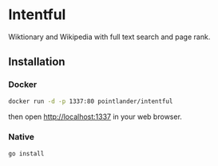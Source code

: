 # Intentful
Wiktionary and Wikipedia with full text search and page rank.

## Installation

### Docker
```bash
docker run -d -p 1337:80 pointlander/intentful
```

then open [http://localhost:1337](http://localhost:1337) in your web browser.

### Native
```bash
go install
```
